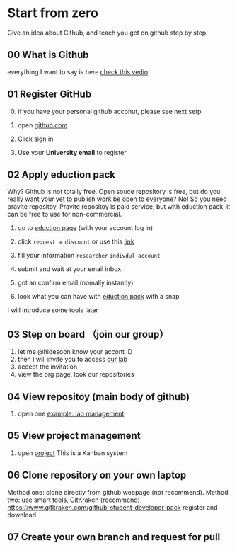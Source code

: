 # Start from zero
Give an idea about Github, and teach you get on github step by step

## 00 What is Github
everything I want to say is here [check this vedio](https://youtu.be/w3jLJU7DT5E)

## 01 Register GitHub
0. if you have your personal github acconut, please see next setp

1. open [github.com](https://github.com)
2. Click sign in
3. Use your **University email** to register

## 02 Apply eduction pack
Why? Github is not totally free. Open souce repository is free, but do you really want your yet to publish work be open to everyone? No!
So you need pravite repositoy. Pravite repositoy is paid service, but with eduction pack, it can be free to use for non-commercial.

1. go to [eduction page](https://education.github.com/) (with your account log in)


2. click `request a discount`
or use this [link](https://education.github.com/discount_requests/new)

3. fill your information
`researcher` `indivdul account`

4. submit and wait at your email inbox

5. got an confirm email (nomally instantly) 

7. look what you can have with [eduction pack](https://education.github.com/pack/offers) with a snap 

I will introduce some tools later

## 03 Step on board （join our group）
1. let me @hidesoon know your accont ID
2. then I will invite you to access [our lab](https://github.com/ManufacturingInformatics)
3. accept the invitation 
4. view the org page, look our repositories 

## 04 View repositoy (main body of github)
1. open one [example: lab management](https://github.com/ManufacturingInformatics/LabManagement)

## 05 View project management
1. open [project](https://github.com/orgs/ManufacturingInformatics/projects)
This is a Kanban system

## 06 Clone repository on your own laptop
Method one: clone directly from github webpage (not recommend).
Method two: use smart tools, GitKraken (recommend)
https://www.gitkraken.com/github-student-developer-pack
register and download

## 07 Create your own branch and request for pull













